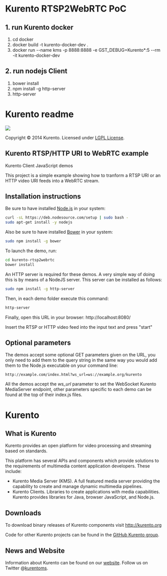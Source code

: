 # Kurento RTSP2WebRTC PoC

## 1. run Kurento docker
1. cd docker
2. docker build -t kurento-docker-dev .
3. docker run --name kms -p 8888:8888 -e GST_DEBUG=Kurento*:5 --rm -it kurento-docker-dev

## 2. run nodejs Client
1. bower install
2. npm install -g http-server
3. http-server

# Kurento readme

[![][KurentoImage]][website]

Copyright © 2014 Kurento. Licensed under [LGPL License].

## Kurento RTSP/HTTP URI to WebRTC example
Kurento Client JavaScript demos

This project is a simple example showing how to tranform a RTSP URI or an HTTP video URI
feeds into a WebRTC stream.

Installation instructions
-------------------------

Be sure to have installed [Node.js] in your system:

```bash
curl -sL https://deb.nodesource.com/setup | sudo bash -
sudo apt-get install -y nodejs
```

Also be sure to have installed [Bower] in your system:

```bash
sudo npm install -g bower
```

To launch the demo, run:

```bash
cd kurento-rtsp2webrtc
bower install
```

An HTTP server is required for these demos. A very simple way of doing this is
by means of a NodeJS server. This server can be installed as follows:

```bash
sudo npm install -g http-server
```

Then, in each demo folder execute this command:

```bash
http-server
```

Finally, open this URL in your browser: http://localhost:8080/

Insert the RTSP or HTTP video feed into the input text and press "start"

Optional parameters
-------------------

The demos accept some optional GET parameters given on the URL, you only need to
add them to the query string in the same way you would add them to the Node.js
executable on your command line:

```
http://example.com/index.html?ws_url=ws://example.org/kurento
```

All the demos accept the *ws_url* parameter to set the WebSocket Kurento
MediaServer endpoint, other parameters specific to each demo can be found at the
top of their index.js files.


Kurento
=======

What is Kurento
---------------
Kurento provides an open platform for video processing and streaming based on
standards.

This platform has several APIs and components which provide solutions to the
requirements of multimedia content application developers. These include:

  * Kurento Media Server (KMS). A full featured media server providing
    the capability to create and manage dynamic multimedia pipelines.
  * Kurento Clients. Libraries to create applications with media
    capabilities. Kurento provides libraries for Java, browser JavaScript,
    and Node.js.

Downloads
---------
To download binary releases of Kurento components visit http://kurento.org

Code for other Kurento projects can be found in the [GitHub Kurento group].

News and Website
----------------
Information about Kurento can be found on our [website].
Follow us on Twitter @[kurentoms].

[Bower]: http://bower.io
[co]: https://github.com/visionmedia/co
[GitHub Kurento group]: https://github.com/kurento
[GitHub repository]: https://github.com/Kurento/kurento-tutorial-js
[KurentoImage]: https://secure.gravatar.com/avatar/21a2a12c56b2a91c8918d5779f1778bf?s=120
[kurentoms]: http://twitter.com/kurentoms
[kurento-client-js]: https://github.com/Kurento/kurento-client-js
[kurento-utils-js]: https://github.com/Kurento/kurento-utils-js
[LGPL License]: http://www.gnu.org/licenses/lgpl-2.1.html
[Node.js]: http://nodejs.org/
[website]: http://kurento.org
